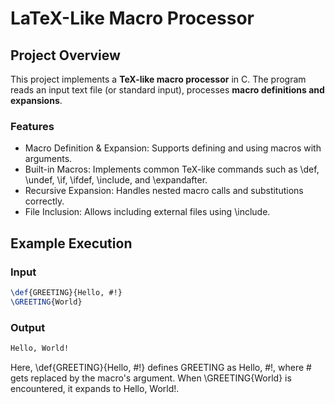 # LaTeX-Like Macro Processor

## Project Overview

This project implements a **TeX-like macro processor** in C. The program reads an input text file (or standard input), processes **macro definitions and expansions**.

### Features
- Macro Definition & Expansion: Supports defining and using macros with arguments.
- Built-in Macros: Implements common TeX-like commands such as \def, \undef, \if, \ifdef, \include, and \expandafter.
- Recursive Expansion: Handles nested macro calls and substitutions correctly.
- File Inclusion: Allows including external files using \include.

## Example Execution

### Input
```tex
\def{GREETING}{Hello, #!}
\GREETING{World}
```
### Output
```tex
Hello, World!
```
Here, \def{GREETING}{Hello, #!} defines GREETING as Hello, #!, where # gets replaced by the macro's argument. When \GREETING{World} is encountered, it expands to Hello, World!.
